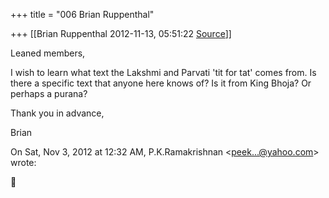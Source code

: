 +++
title = "006 Brian Ruppenthal"

+++
[[Brian Ruppenthal	2012-11-13, 05:51:22 [Source](https://groups.google.com/g/samskrita/c/18dIlcV-HIo)]]



Leaned members,

  

I wish to learn what text the Lakshmi and Parvati 'tit for tat' comes from. Is there a specific text that anyone here knows of? Is it from King Bhoja? Or perhaps a purana?

  

Thank you in advance,

  

Brian

  

On Sat, Nov 3, 2012 at 12:32 AM, P.K.Ramakrishnan \<[peek...@yahoo.com]()\> wrote:  



